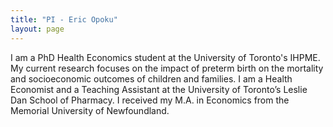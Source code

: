 ```yaml
---
title: "PI - Eric Opoku"
layout: page
---
```


I am a PhD Health Economics student at the University of Toronto's IHPME. My current research focuses on the impact of preterm birth on the mortality and socioeconomic outcomes of children and families.  I am a Health Economist and a Teaching Assistant at the University of Toronto’s Leslie Dan School of Pharmacy. I received my M.A. in Economics from the Memorial University of Newfoundland.
